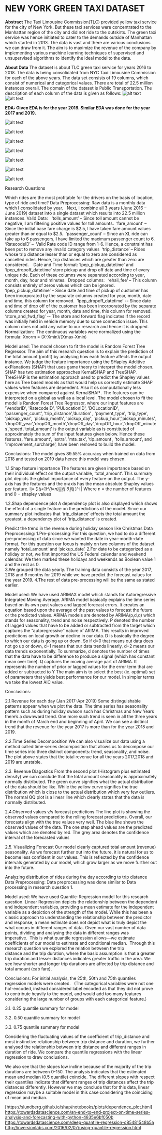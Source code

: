 # NEW YORK GREEN TAXI DATASET

**Abstract**
The Taxi Limousine Commission(TLC) provided yellow taxi service for the city of New York. But these taxi services were concentrated to the Manhattan region of the city and did not ride to the outskirts. The green taxi service was hence initiated to cater to the demands outside of Manhattan which started in 2013. The data is vast and there are various conclusions we can draw from it. The aim is to maximize the revenue of the company by implementing various machine learning techniques of supervised and unsupervised algorithms to identify the ideal model to the data. 

**About Data**
The dataset is about TLC green taxi service for years 2016 to 2018. The data is being consolidated from NYC Taxi Limousine Commission for each of the above years. The data set consists of 19 columns, which consist of numerical and categorical values. There are total of 22.5 million instances overall. The domain of the dataset is Public Transportation. The description of each column of the data is given as follows: 
![alt text](https://github.com/madhura42/ML-Revenue-Prediction-using-TLC-Green-Taxi-Data/blob/master/Images/Capture1.PNG)
![alt text](https://github.com/madhura42/ML-Revenue-Prediction-using-TLC-Green-Taxi-Data/blob/master/Images/Capture2.PNG)

**EDA:**
**Given EDA is for the year 2018. Similar EDA was done for the year 2017 and 2019.**

![alt text](https://github.com/madhura42/ML-Revenue-Prediction-using-TLC-Green-Taxi-Data/blob/master/Images/Capture3.PNG)

![alt text](https://github.com/madhura42/ML-Revenue-Prediction-using-TLC-Green-Taxi-Data/blob/master/Images/Capture4.PNG)

![alt text](https://github.com/madhura42/ML-Revenue-Prediction-using-TLC-Green-Taxi-Data/blob/master/Images/Capture5.PNG)

![alt text](https://github.com/madhura42/ML-Revenue-Prediction-using-TLC-Green-Taxi-Data/blob/master/Images/Capture6.PNG)

![alt text](https://github.com/madhura42/ML-Revenue-Prediction-using-TLC-Green-Taxi-Data/blob/master/Images/Capture7.PNG)

![alt text](https://github.com/madhura42/ML-Revenue-Prediction-using-TLC-Green-Taxi-Data/blob/master/Images/Capture8.PNG)

![alt text](https://github.com/madhura42/ML-Revenue-Prediction-using-TLC-Green-Taxi-Data/blob/master/Images/Capture9.PNG)



Research Questions

 Which rides are the most profitable for the drivers on the basis of location, type of ride and time?
Data Preprocessing:
 Raw data is a monthly data which I consolidated by year.  
 Next, I combine all 3 years (June 2016 – June 2019) dataset into a single dataset which results into 22.5 million instances. 
 Valid Data:  
 ‘tolls_amount’ – Since toll amount cannot be negative, I am filtering positive values for toll amounts. 
 ‘fare_amount’ – Since the initial base fare charge is $2.5, I have taken fare amount values greater than or equal to $2.5. 
 ‘passenger_count’ – Since an XL ride can take up to 6 passengers, I have limited the maximum passenger count to 6. 
 ‘RatecodeID’ –  Valid Rate code ID range from 1-6. Hence, a constraint has been put to remove any invalid category values 
 ‘trip_distance’ – Rides whose trip distance lesser than or equal to zero are considered as cancelled rides. Hence, trip distances which are greater than zero are considered. 
 
 Date and Time format: ‘lpep_pickup_datetime’ and ‘lpep_dropoff_datetime’ store pickup and drop off date and time of every unique ride. Each of these columns were separated according to year, month, day, hour and minutes. 
 Dropped columns:  
 ‘ehail_fee’ – This column consists entirely of zeros values which can be ignored. 
 ‘lpep_pickup_datetime’ – Since date and time of pickup of customer has been incorporated by the separate columns created for year, month, date and time, this column for removed. 
 ‘lpep_dropoff_datetime’ -- Since date and time of drop off of the customer has been incorporated by the separate columns created for year, month, date and time, this column for removed. 
 ‘store_and_fwd_flag’ -- The store and forward flag indicates if the record was initially held in vehicle memory due to some connection issue. This column does not add any value to our research and hence it is dropped.  
Normalization: 
The continuous variables were normalized using the formula:
Xnorm = (X-Xmin)/(Xmax-Xmin)

Model used: 
The model chosen to fit the model is Random Forest Tree Regressor. The aim of this research question is to explain the prediction of the total amount (profit) by analysing how each feature affects the output instance. We judge the feature importance using the SHapley Additive exPlanations (SHAP) that uses game theory to interpret the model chosen. SHAP has two estimation approaches KernalSHAP and TreeSHAP. TreeSHAP is the estimation approach used to predict the Shapley values here as Tree based models as that would help us correctly estimate SHAP values when features are dependent. Also it os computationally less expensive when compared against KernalSHAP . The features can be interpreted on a global as well as a local level. 
The model chosen to fit the model is Random Forest Tree Regressor, where our input features are 'VendorID', 'RatecodeID', 'PULocationID', 'DOLocationID', 'passenger_count', 'trip_distance',’duration’ , 'payment_type', 'trip_type', 'pickup_year', 'pickup_month', 'pickup_day', 'pickup_hour','pickup_minutes', 'dropOff_year','dropOff_month','dropOff_day','dropOff_hour','dropOff_minutes',’speed’.‘total_amount’ is the output variable as is constituted of approximately the sum of the input features given below. Hence these features, 'fare_amount', 'extra', 'mta_tax', 'tip_amount', 'tolls_amount', and 'improvement_surcharge', have been removed to build the model.

Conclusions:
The model gives 89.55% accuracy when trained on data from 2018 and tested on 2019 data hence this model was chosen. 

1.1.Shap feature importance
The features are given importance based on their individual effect on the output variable, ‘total_amount’. This summary plot depicts the global importance of every feature on the output. The y-axis has the features and the x-axis has the mean absolute Shapley values per feature.
Ij= ∑_(j=1)^(j=n)▒〖| θ〗_(j )^i |
Where n = the number of features and θ = shapley values


1.2.Shap dependence plot
A dependency plot is also displayed which shows the effect of a single feature on the predictions of the model. Since our summary plot indicates that ‘trip_distance’ effects the total amount the greatest, a dependency plot of ‘trip_distance’ is created. 

 Predict the trend in the revenue during holiday season like Christmas
Data Preprocessing:
 1.Pre-processing: For this question, we had to do a different pre-processing of data since we wanted the date in year-month-date format. For this question our focus is mainly on two columns of the dataset namely ‘total_amount’ and ‘pickup_date’. 
2.For date to be categorized as a holiday or not, we first imported the US Federal calendar and weekend calendar. We then marked these holidays and weekends as Boolean value 1 and the rest as 0.  
3.We grouped the data yearly. The training data consists of the year 2017, 2018 and 6 months for 2019 while we have predict the forecast values for the year 2019.
4.The rest of data pre-processing will be the same as stated earlier.

Model used:
We have used ARIMAX model which stands for Autoregressive Integrated Moving Average. ARIMA model basically explains the time series based on its own past values and lagged forecast errors. It creates an equation based upon the average of the past values to forecast the future or the predicted values.  ARIMA models are denoted by ARIMA(p,d,q) which stands for seasonality, trend and noise respectively.
 P denoted the number of lagged values that have to be added or subtracted from the target which captures the “autoregressive” nature of ARIMA. This results in improved predictions on local growth or decline in our data.
 D is basically the degree to which our data is going up or down. So if d=0 that means out data does not go up or down, d=1 means that our data trends linearly, d=2 means our data trends exponentially. To summarize, d denotes the number of times that the data have to be difference to produce a signal (which has constant mean over time).
 Q captures the moving average part of ARIMA. It represents the number of prior or lagged values for the error term that are added or subtracted to Y
 The main aim is to select the best (ie. optimal) set of parameters that yields best performance for our model. In simpler terms we take the lowest AIC value. 

Conclusions: 

2.1.Revenue for each day (Jan 2017-Apr 2019)
Some distinguishable patterns appear when we plot the data.  The time series has seasonality pattern such as during holiday swason such has Christmas and New Years there’s a downward trend. One more such trend is seen in all the three years in the month of March end and beginning of April. We can see a distinct trend that the revenue for the year 2017 is more than for the year 2018 and 2019.


2.2.Time Series Decomposition
We can also visualize our data using a method called time-series decomposition that allows us to decompose our time series into three distinct components: trend, seasonality, and noise. The plot above states that the total revenue for all the years 2017,2018 and 2019 are unstable. 

2.3. Revenue Diagostics
From the second plot (Histogram plus estimated density) we can conclude that the total amount seasonality is approximately normally distributed. The green curve signifies what the actual distribution of the data should be like. While the yellow curve signifies the true distribution which is close to the actual distribution which very few outliers. 
The normal QQ plot is a linear line which clearly states that the data is normally distributed. 


2.4.Observed values v/s forecast predictions
The line plot is showing the observed values compared to the rolling forecast predictions. Overall, our forecasts align with the true values very well. The blue line shows the observed values of the data. The one step ahead values are the predicted values which are denoted by red. The grey area denotes the confidence interval of the forecasted values

2.5. Visualizing Forecast
Our model clearly captured total amount (revenue) seasonality. As we forecast further out into the future, it is natural for us to become less confident in our values. This is reflected by the confidence intervals generated by our model, which grow larger as we move further out into the future. 

 Analyzing distribution of rides during the day according to trip distance
Data Preprocessing: 
Data preprocessing was done similar to Data processing in research question 1.

Model used:
We have used Quantile-Regression model for this research question. 
Linear Regression depicts the relationship between the dependent and independent variables, providing a mean estimate for the independent variable as a depiction of the strength of the model. While this has been a classic approach to understanding the relationship between the predictor and response, a mean estimate does not depict what is truly depict the what occurs in different ranges of data. Given our vast number of data points, dividing and analysing the data in different ranges was imperative.  This is what quantile regression allows—we estimate coefficients of our model to estimate and conditional median. 
Through this research question we explored the relation between the trip distance and the trip duration, where the basic assumption is that a greater trip duration and lesser distances indicates greater traffic in the area. We see how shorter and longer trip durations are affected by trip distance and total amount (cab fare). 

Conclusions:
For initial analysis, the 25th, 50th and 75th quantiles regression models were created.  
(The categorical variables were not one hot-encoded, instead considered label encoded as that they did not prove to contribute heavily to the model, and would add too many features considering the large number of groups with each categorical feature.) 

3.1. 0.25 quantile summary for model


3.2. 0.50 quantile summary for model


3.3. 0.75 quantile summary for model

Considering the fluctuating values of the coefficient of trip_distance and most instinctive relationship between trip distance and duration, we further analysed the relationship between trip distance and different ranges in duration of ride. We compare the quantile regressions with the linear regression to draw conclusions.


We also see that the slopes low incline because of the majority of the trip durations are between 0-150.
The analysis indicates that the estimated mean and median (0.5 quantile) coincide. The different slopes with respect their quantiles indicate that different ranges of trip distances affect the trip distances differently. However we may conclude that for this data, linear regression maybe a suitable model in this case considering the coinciding of mean and median.  









[https://slundberg.github.io/shap/notebooks/plots/dependence_plot.html]
https://towardsdatascience.com/an-end-to-end-project-on-time-series-analysis-and-forecasting-with-python-4835e6bf050b
https://towardsdatascience.com/deep-quantile-regression-c85481548b5a
http://inversionlabs.com/2016/02/07/using-quantile-regression.html

